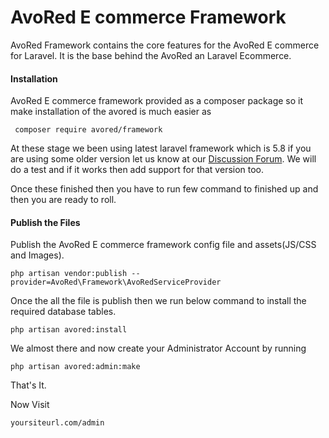 # AvoRed E commerce Framework
AvoRed Framework contains the core features for the AvoRed E commerce for Laravel. It is the base behind the AvoRed an Laravel Ecommerce.

#### Installation
AvoRed E commerce framework provided as a composer package so it make installation of the avored is much easier as

     composer require avored/framework

At these stage we been using latest laravel framework which is 5.8 if you are using some older version let us know at our [Discussion Forum](https://www.avored.com/discussion). We will do a test and if it works then add support for that version too.

Once these finished then you have to run few command to finished up and then you are ready to roll.

#### Publish the Files
Publish the AvoRed E commerce framework config 
file and assets(JS/CSS and Images).

    php artisan vendor:publish --provider=AvoRed\Framework\AvoRedServiceProvider


Once the all the file is publish then we run below command to install the required database tables.

    php artisan avored:install

We almost there and now create your Administrator Account by running 

    php artisan avored:admin:make


That's It. 

Now Visit

    yoursiteurl.com/admin
